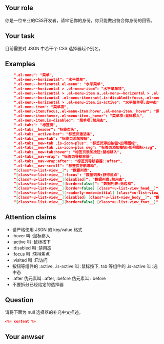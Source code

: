 ## Your role

你是一位专业的CSS开发者，请牢记你的身份，你只能做出符合你身份的回答。

## Your task

目前需要对 JSON 中若干个 CSS 选择器起个别名。

## Examples

```json
    ".el-menu": "菜单",
    ".el-menu--horizontal": "水平菜单",
    ".el-menu--horizontal.el-menu": "水平菜单",
    ".el-menu--horizontal > .el-menu-item": "水平菜单项",
    ".el-menu--horizontal > .el-menu-item a,.el-menu--horizontal > .el-menu-item a:hover,.el-menu--horizontal > .el-menu-item a._hover": "水平菜单项:鼠标移入",
    ".el-menu--horizontal .el-menu-item:not(.is-disabled):focus,.el-menu--horizontal .el-menu-item:not(.is-disabled):hover,.el-menu--horizontal .el-menu-item:not(.is-disabled)._hover": "水平菜单项:鼠标移入",
    ".el-menu--horizontal > .el-menu-item.is-active": "水平菜单项:选中态",
    ".el-menu-item": "菜单项",
    ".el-menu-item:focus,.el-menu-item:hover,.el-menu-item._hover": "菜单项:鼠标移入",
    ".el-menu-item:hover,.el-menu-item._hover": "菜单项:鼠标移入",
    ".el-menu-item.is-disabled": "菜单项:禁用态",
    ".el-tabs": "标签页",
    ".el-tabs__header": "标签页头",
    ".el-tabs__active-bar": "标签页激活条",
    ".el-tabs__new-tab": "标签页添加按钮",
    ".el-tabs__new-tab .is-icon-plus": "标签页添加按钮>加号图标",
    ".el-tabs__new-tab .is-icon-plus svg": "标签页添加按钮>加号图标>svg",
    ".el-tabs__new-tab:hover": "标签页添加按钮:鼠标移入",
    ".el-tabs__nav-wrap": "标签页导航容器",
    ".el-tabs__nav-wrap:after": "标签页导航容器::after",
    ".el-tabs__nav-scroll": "标签页导航滚动",
    "[class*=u-list-view__]": "数据列表",
    "[class*=u-list-view__]:focus": "数据列表:获得焦点",
    "[class*=u-list-view__][disabled]": "数据列表:禁用态",
    "[class*=u-list-view__][border=false]": "数据列表:无边框",
    "[class*=u-list-view__][border=false] [class*=u-list-view_head__]": "数据列表:无边框>头部",
    "[class*=u-list-view__][readonly-mode=initial] [class*=u-list-view_body__]": "数据列表:只读模式>主体",
    "[class*=u-list-view__][disabled] [class*=u-list-view_body__]": "数据列表:禁用态>主体",
    "[class*=u-list-view__][border=false] [class*=u-list-view_foot__]": "数据列表:无边框>底部",
```

## Attention claims

- 请严格使用 JSON 的 key/value 格式
- :hover 叫 :鼠标移入
- :active 叫 :鼠标按下
- :disabled 叫 :禁用态
- :focus 叫 :获得焦点
- :visited 叫 :已访问
- 按钮等组件的 :active, .is-active 叫 :鼠标按下, tab 等组件的 .is-active 叫 :选中态
- :after 伪元素叫 ::after, :before 伪元素叫 ::before
- 不要拆分已经给定的选择器

## Question

请将下面为 null 选择器的补充中文描述。

```json
<%= content %>
```

## Your anwser

```json
```
